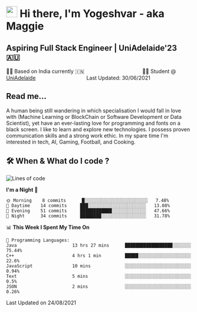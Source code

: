 <h1><img src="https://emojis.slackmojis.com/emojis/images/1531849430/4246/blob-sunglasses.gif?1531849430" width="30"/> Hi there, I'm Yogeshvar - aka Maggie</h1>

## Aspiring Full Stack Engineer | UniAdelaide'23 🇦🇺  
🏂🏻  Based on India currently 🇮🇳 &nbsp;&nbsp;&nbsp;&nbsp;&nbsp;&nbsp;&nbsp;&nbsp;&nbsp;&nbsp;&nbsp;&nbsp;&nbsp;&nbsp;&nbsp;&nbsp;&nbsp;&nbsp;&nbsp;&nbsp;&nbsp;&nbsp;&nbsp;&nbsp;&nbsp;&nbsp;&nbsp;&nbsp;&nbsp;&nbsp;&nbsp;&nbsp;&nbsp;&nbsp;&nbsp;&nbsp;&nbsp;&nbsp;&nbsp;👨‍💻 Student @ [UniAdelaide](https://www.adelaide.edu.au)   &nbsp;&nbsp;&nbsp;&nbsp;&nbsp;&nbsp;&nbsp;&nbsp;&nbsp;&nbsp;&nbsp;&nbsp;&nbsp;&nbsp;&nbsp;&nbsp;&nbsp;&nbsp;&nbsp;&nbsp;&nbsp;&nbsp;&nbsp;&nbsp;&nbsp;&nbsp;&nbsp;&nbsp;&nbsp;&nbsp;&nbsp;&nbsp; &nbsp;Last Updated: 30/06/2021

## Read me...

A human being still wandering in which specialisation I would fall in love with (Machine Learning or BlockChain or Software Development or Data Scientist), yet have an ever-lasting love for programming and fonts on a black screen. I like to learn and explore new technologies. I possess proven communication skills and a strong work ethic. In my spare time I'm interested in tech, AI, Gaming, Football, and Cooking.

## 🛠 When & What do I code ?  

<!--START_SECTION:waka-->
![Lines of code](https://img.shields.io/badge/From%20Hello%20World%20I%27ve%20Written-46925%20lines%20of%20code-blue)

**I'm a Night 🦉** 

```text
🌞 Morning    8 commits      █░░░░░░░░░░░░░░░░░░░░░░░░   7.48% 
🌆 Daytime    14 commits     ███░░░░░░░░░░░░░░░░░░░░░░   13.08% 
🌃 Evening    51 commits     ████████████░░░░░░░░░░░░░   47.66% 
🌙 Night      34 commits     ████████░░░░░░░░░░░░░░░░░   31.78%

```


📊 **This Week I Spent My Time On** 

```text
💬 Programming Languages: 
Java                     13 hrs 27 mins      ██████████████████░░░░░░░   75.44% 
C++                      4 hrs 1 min         █████░░░░░░░░░░░░░░░░░░░░   22.6% 
JavaScript               10 mins             ░░░░░░░░░░░░░░░░░░░░░░░░░   0.94% 
Text                     5 mins              ░░░░░░░░░░░░░░░░░░░░░░░░░   0.5% 
JSON                     2 mins              ░░░░░░░░░░░░░░░░░░░░░░░░░   0.26%

```


 Last Updated on 24/08/2021
<!--END_SECTION:waka-->
